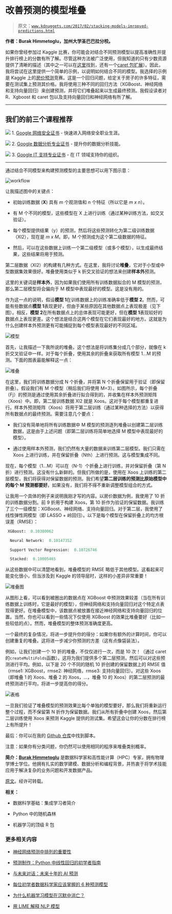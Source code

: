 # 改善预测的模型堆叠

> 原文：[`www.kdnuggets.com/2017/02/stacking-models-imropved-predictions.html`](https://www.kdnuggets.com/2017/02/stacking-models-imropved-predictions.html)

**作者：Burak Himmetoglu，加州大学圣巴巴拉分校。**

如果你曾经参加过 Kaggle 比赛，你可能会对结合不同预测模型以提高准确性并提升排行榜上的分数有所了解。尽管这种方法被广泛使用，但我知道的只有少数资源提供了清晰的描述（其中之一可以在[这里](http://mlwave.com/kaggle-ensembling-guide/)找到，还有一个[caret 包扩展](https://cran.r-project.org/web/packages/caretEnsemble/vignettes/caretEnsemble-intro.html)）。因此，我将尝试在这里提供一个简单的示例，以说明如何结合不同的模型。我选择的示例是 Kaggle 上的[房价预测](https://www.kaggle.com/c/house-prices-advanced-regression-techniques)竞赛。这是一个回归问题，给定关于房子的许多特征，需要在测试集上预测其价格。我将使用三种不同的回归方法（XGBoost、神经网络和支持向量回归）来创建预测，并将它们堆叠起来以生成最终预测。我假设读者对 R、Xgboost 和 caret 包以及支持向量回归和神经网络有所了解。

* * *

## 我们的前三个课程推荐

![](img/0244c01ba9267c002ef39d4907e0b8fb.png) 1\. [Google 网络安全证书](https://www.kdnuggets.com/google-cybersecurity) - 快速进入网络安全职业生涯。

![](img/e225c49c3c91745821c8c0368bf04711.png) 2\. [Google 数据分析专业证书](https://www.kdnuggets.com/google-data-analytics) - 提升你的数据分析技能。

![](img/0244c01ba9267c002ef39d4907e0b8fb.png) 3\. [Google IT 支持专业证书](https://www.kdnuggets.com/google-itsupport) - 在 IT 领域支持你的组织。

* * *

通过结合不同模型来构建预测模型的主要思想可以用下图示意：

![workflow](img/3af5043b368b3b859dfdfb58d330a072.png)

让我描述图中的关键点：

+   初始训练数据 (**X**) 具有 *m* 个观测值和 *n* 个特征（所以它是 *m x n*）。

+   有 M 个不同的模型，这些模型在 X 上进行训练（通过某种训练方法，如交叉验证）。

+   每个模型提供结果（y）的预测，然后将这些预测转化为第二级训练数据（Xl2），现在是 *m x M*。即，M 个预测成为这个第二级数据的特征。

+   然后，可以在这些数据上训练一个第二级模型（或多个模型），以生成最终结果，这些结果将用于预测。

第二层数据（Xl2）的构建有几种方式。在这里，我将讨论**堆叠**，它对于小型或中型数据集效果很好。堆叠使用类似于 k 折交叉验证的想法来创建**样本外**预测。

这里的关键词是**样本外**，因为如果我们使用所有训练数据拟合的 M 模型的预测，那么第二层模型将会偏向于 M 模型中表现最好的模型。这是没有用的。

作为这一点的说明，假设**模型 1**在训练数据上的训练准确率低于**模型 2**。然而，可能有些数据点**模型 1**表现更好，但由于某些原因在其他数据点上表现极差（见下图）。相反，**模型 2**在所有数据点上的总体表现可能更好，但在**模型 1**表现较好的数据点上表现更差。这个想法是结合这两个模型在它们表现最好的地方。这就是为什么创建样本外预测更有可能捕捉到每个模型表现最好的不同区域。

![模型](img/5176f9842aa4d78e0ac86d823a58a174.png)

首先，让我描述一下我所说的堆叠。这个想法是将训练集分成几个部分，就像在 k 折交叉验证中一样。对于每个折叠，使用其余的折叠来获取所有模型 1…M 的预测。下面的图表最能解释这一点：

![堆叠](img/b485907a53455f6ecfe2584bd46e091b.png)

在这里，我们将训练数据分成 N 个折叠，并将第 N 个折叠保留用于验证（即保留折叠）。假设我们有 M 个模型（稍后我们将使用 M=3）。如图所示，每个折叠（Fj）的预测是通过使用其余折叠进行拟合得到的，并收集在样本外预测矩阵（Xoos）中。即，第二层训练数据 Xl2 就是 Xoos。这对于每个模型都重复进行。样本外预测矩阵（Xoos）将用于第二层训练（通过某种选择的方法）以获得所有数据点的最终预测。需要注意几个要点：

+   我们没有简单地将所有训练数据中 M 模型的预测逐列堆叠以创建第二层训练数据，这是由于上述问题（即第二层训练将简单地选择 M 模型中表现最好的模型）。

+   通过使用样本外预测，我们仍然有大量的数据来训练第二层模型。我们只需在 Xoos 上进行训练，并在保留折叠（Nth）上进行预测。这与模型集成不同。

现在，每个模型（1...M）可以在（N-1）个折叠上进行训练，并对保留折叠（第 N 折）进行预测。这没有什么新鲜的。但我们所做的是，使用在 Xoos 上训练的第二层模型，我们将获得对保留数据的预测。我们希望**第二层训练的预测比原始模型中的每个 M 预测都要好**。如果没有，我们将不得不重新调整模型组合的方式。

让我用一个具体的例子来说明我刚才写的内容。以房价数据为例，我使用了 10 折的训练数据分割。前 9 折用于构建 Xoos，第 10 折作为验证的保留数据。我训练了三个一级模型：XGBoost、神经网络、支持向量回归。对于第二层，我使用了线性弹性网模型（即 LASSO + 岭回归）。以下是每个模型在保留折叠上的均方根误差（RMSE）：

```py
 XGBoost:  0.10380062

  Neural Network:  0.10147352

  Support Vector Regression:  0.10726746

  Stacked:  0.10005465 
```

从这些数据中可以清楚地看到，堆叠模型的 RMSE 略低于其他模型。这看起来可能变化很小，但当涉及到 Kaggle 的领导层时，这样的小差异非常重要！

![堆叠图](img/25c59f2fc6d8329b603e2437a4418cf3.png)

从图形上看，可以看到被圈出的数据点在 XGBoost 中预测效果较差（当在所有训练数据上训练时，它是最好的模型），但神经网络和支持向量回归对这个特定点表现得更好。在堆叠模型中，该数据点被放置在接近神经网络和支持向量回归的位置。当然，你也可以看到一些情况下仅使用 XGBoost 的效果比堆叠要好（比如一些较低的点）。然而，堆叠模型的整体预测准确度更高。

一个最终的复杂情况，将进一步提升你的得分：如果你有额外的计算时间，你可以创建重复的堆叠。这将进一步减少你预测的方差（这有点像袋装法）。

例如，让我们创建一个 10 折的堆叠，不仅仅进行一次，而是 10 次！（通过 caret 的`createMultiFolds`函数）。这将为我们提供多个第二层预测，然后可以对这些预测进行平均。例如，以下是 20 个不同的随机 10 折创建的保留数据上的 RMSE 值（rmse1: XGBoost，rmse2: 神经网络，rmse3: 支持向量回归）。对这些 Xoos（即堆叠 1 的 Xoos、堆叠 2 的 Xoos，…，堆叠 10 的 Xoos）的第二层预测的最终预测进行平均，将进一步提高你的得分。

![表格](img/1c5f65587d7163510e8cb27031ccdfec.png)

一旦我们验证了堆叠模型的预测效果比每个单独的模型要好，那么我们将重新运行整个过程，而不保留第 N 折作为保留数据。我们从所有折叠中创建 Xoos，然后第二层训练使用 Xoos 来预测 Kaggle 提供的测试集。希望这会让你的分数在排行榜上有所提升！

最后：你可以在我的 [Github 仓库](https://github.com/bhimmetoglu/kaggle_101/tree/master/HousePrices)中找到脚本。

注意：如果你有分类问题，你仍然可以使用相同的程序来堆叠类别概率。

**简介：[Burak Himmetoglu](https://burakhimmetoglu.com/)** 是数据科学家和高性能计算（HPC）专家，拥有物理学博士学位。他拥有扎实的数学建模、数据分析和编程背景，并热衷于将学术技能应用于解决复杂的业务问题和开发数据产品。

[原文](https://burakhimmetoglu.com/2016/12/01/stacking-models-for-improved-predictions/)。经许可转载。

**相关：**

+   数据科学基础：集成学习者简介

+   Python 中的随机森林

+   机器学习的顶级 R 包

### 更多相关内容

+   [神经网络预测中排列的重要性](https://www.kdnuggets.com/2022/12/importance-permutation-neural-network-predictions.html)

+   [预测制作：Python 中线性回归的初学者指南](https://www.kdnuggets.com/2023/06/making-predictions-beginner-guide-linear-regression-python.html)

+   [与未来对话：未来十年的 AI 预测](https://www.kdnuggets.com/2023/04/chatting-future-predictions-ai-next-decade.html)

+   [每位初学者数据科学家应该掌握的 6 种预测模型](https://www.kdnuggets.com/2021/12/6-predictive-models-every-beginner-data-scientist-master.html)

+   [为什么机器学习模型在沉默中消亡？](https://www.kdnuggets.com/2022/01/machine-learning-models-die-silence.html)

+   [用 LIME 解释 NLP 模型](https://www.kdnuggets.com/2022/01/explain-nlp-models-lime.html)
